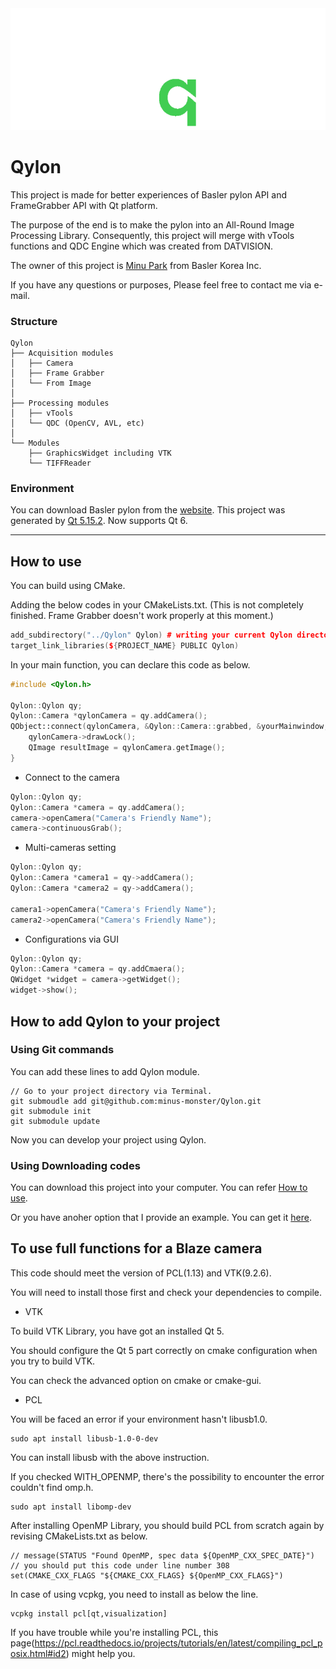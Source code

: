 

<picture>
  <source media="(prefers-color-scheme: dark)" srcset="https://github.com/Minus-Monster/Qylon/blob/main/Qylon_W.png">
  <source media="(prefers-color-scheme: light)" srcset="https://github.com/Minus-Monster/Qylon/blob/main/Qylon_B.png">
  <img alt="Qylon is Qt ported pylon" src="https://github.com/Minus-Monster/Qylon/blob/main/Qylon_W.png">
</picture>

# **Qylon**

This project is made for better experiences of Basler pylon API and FrameGrabber API with Qt platform.

The purpose of the end is to make the pylon into an All-Round Image Processing Library.
Consequently, this project will merge with vTools functions and QDC Engine which was created from DATVISION.

The owner of this project is [Minu Park](minu.park@baslerweb.com) from Basler Korea Inc.

If you have any questions or purposes, Please feel free to contact me via e-mail.

### Structure

```
Qylon
├── Acquisition modules
│   ├── Camera
│   ├── Frame Grabber
│   └── From Image
│
├── Processing modules
│   ├── vTools
│   └── QDC (OpenCV, AVL, etc)
│
└── Modules
    ├── GraphicsWidget including VTK
    └── TIFFReader
``` 

### Environment

You can download Basler pylon from the [website](https://baslerweb.com/).
This project was generated by [Qt 5.15.2](https://qt.io/).
Now supports Qt 6.

---

## How to use

You can build using CMake.

Adding the below codes in your CMakeLists.txt.
(This is not completely finished. Frame Grabber doesn't work properly at this moment.)
```c++
add_subdirectory("../Qylon" Qylon) # writing your current Qylon directory path
target_link_libraries(${PROJECT_NAME} PUBLIC Qylon)
```


In your main function, you can declare this code as below. 

```C++
#include <Qylon.h>
    
Qylon::Qylon qy;
Qylon::Camera *qylonCamera = qy.addCamera();
QObject::connect(qylonCamera, &Qylon::Camera::grabbed, &yourMainwindow, [=](){
    qylonCamera->drawLock();
    QImage resultImage = qylonCamera.getImage();
}
```

- Connect to the camera
```c++
Qylon::Qylon qy;
Qylon::Camera *camera = qy.addCamera();
camera->openCamera("Camera's Friendly Name");
camera->continuousGrab();
```

- Multi-cameras setting
```c++
Qylon::Qylon qy;
Qylon::Camera *camera1 = qy->addCamera();
Qylon::Camera *camera2 = qy->addCamera();

camera1->openCamera("Camera's Friendly Name");
camera2->openCamera("Camera's Friendly Name");
```

- Configurations via GUI
```c++
Qylon::Qylon qy;
Qylon::Camera *camera = qy.addCmaera();
QWidget *widget = camera->getWidget();
widget->show();
```

## How to add Qylon to your project

### Using Git commands

You can add these lines to add Qylon module.

```
// Go to your project directory via Terminal.
git submoudle add git@github.com:minus-monster/Qylon.git
git submodule init
git submodule update
```
Now you can develop your project using Qylon.

### Using Downloading codes

You can download this project into your computer.
You can refer [How to use](https://github.com/Minus-Monster/Qylon#how-to-use).





Or you have anoher option that I provide an example.
You can get it [here](https://github.com/Minus-Monster/QylonTestFlight).

## To use full functions for a Blaze camera

This code should meet the version of PCL(1.13) and VTK(9.2.6).

You will need to install those first and check your dependencies to compile.

- VTK
  
To build VTK Library, you have got an installed Qt 5.

You should configure the Qt 5 part correctly on cmake configuration when you try to build VTK.

You can check the advanced option on cmake or cmake-gui.

- PCL
  
You will be faced an error if your environment hasn't libusb1.0.
```
sudo apt install libusb-1.0-0-dev
```
You can install libusb with the above instruction.

If you checked WITH_OPENMP, there's the possibility to encounter the error couldn't find omp.h.
```
sudo apt install libomp-dev
```
After installing OpenMP Library, you should build PCL from scratch again by revising CMakeLists.txt as below.
```
// message(STATUS "Found OpenMP, spec data ${OpenMP_CXX_SPEC_DATE}")
// you should put this code under line number 308
set(CMAKE_CXX_FLAGS "${CMAKE_CXX_FLAGS} ${OpenMP_CXX_FLAGS}")
```
In case of using vcpkg, you need to install as below the line.
```
vcpkg install pcl[qt,visualization]
```

If you have trouble while you're installing PCL, this page(https://pcl.readthedocs.io/projects/tutorials/en/latest/compiling_pcl_posix.html#id2) might help you.

